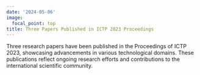 ```yaml
---
date: '2024-05-06'
image:
  focal_point: top
title: Three Papers Published in ICTP 2023 Proceedings
---
```


Three research papers have been published in the Proceedings of ICTP 2023, showcasing advancements in various technological domains. These publications reflect ongoing research efforts and contributions to the international scientific community.

<!--more-->
